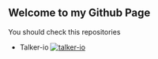 ## Welcome to my Github Page

You should check this repositories
* Talker-io [![talker-io](https://img.shields.io/badge/Talker--io-click%20here%20to%20got%20to%20this%20repo-brightgreen)](htttps://tarithj.github.io/talker-io)
